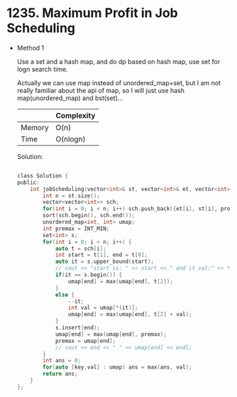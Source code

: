 # 1235. Maximum Profit in Job Scheduling 
- Method 1

    Use a set and a hash map, and do dp based on hash map, use set for logn search time.

    Actually we can use map instead of unordered_map+set, but I am not really familiar about the api of map, so I will just use hash map(unordered_map) and bst(set)...

    | |   Complexity  |
    | ----------- | ----------- | 
    |  Memory     | O(n) | 
    |      Time       |  O(nlogn) | 


    Solution:

    ``` h

    class Solution {
    public:
        int jobScheduling(vector<int>& st, vector<int>& et, vector<int>& profit) {
            int n = st.size();
            vector<vector<int>> sch;
            for(int i = 0; i < n; i++) sch.push_back({et[i], st[i], profit[i]});
            sort(sch.begin(), sch.end());
            unordered_map<int, int> umap;
            int premax = INT_MIN;
            set<int> s;
            for(int i = 0; i < n; i++) {
                auto t = sch[i];
                int start = t[1], end = t[0];
                auto it = s.upper_bound(start);
                // cout << "start is: " << start << " and it val:" << *it << endl;
                if(it == s.begin()) {
                    umap[end] = max(umap[end], t[2]);
                }
                else {
                    --it;
                    int val = umap[*(it)];
                    umap[end] = max(umap[end], t[2] + val);
                }
                s.insert(end);
                umap[end] = max(umap[end], premax);
                premax = umap[end];
                // cout << end << " " << umap[end] << endl;
            }
            int ans = 0;
            for(auto [key,val] : umap) ans = max(ans, val);
            return ans;
        }
    };

    ```

<!-- - Method 2

    This is another method.

    | |   Complexity  |
    | ----------- | ----------- | 
    |  Memory     | O(n) | 
    |      Time       |  O(n) | 


    Solution:

    ``` h



    ```

- Additional Knowledge:
       
    Here are some additional knowledge.



<br> -->
